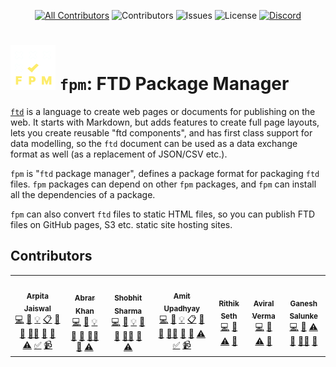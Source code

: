 <div align="center">

[![All Contributors](https://img.shields.io/badge/all_contributors-1-orange.svg?style=flat-square)](#contributors-) ![Contributors](https://img.shields.io/github/contributors/ftd-lang/fpm?color=dark-green) ![Issues](https://img.shields.io/github/issues/ftd-lang/fpm) ![License](https://img.shields.io/github/license/ftd-lang/fpm) [![Discord](https://img.shields.io/discord/793929082483769345)](https://discord.com/channels/793929082483769345/)

</div>

# ![FPM](FPM.svg) `fpm`: FTD Package Manager

[`ftd`](https://ftd.dev) is a language to create web pages or documents for 
publishing on the web. It starts with Markdown, but adds features to create full
page layouts, lets you create reusable "ftd components", and has first class 
support for data modelling, so the `ftd` document can be used as a data exchange
format as well (as a replacement of JSON/CSV etc.).

`fpm` is "`ftd` package manager", defines a package format for packaging `ftd` 
files. `fpm` packages can depend on other `fpm` packages, and `fpm` can install
all the dependencies of a package.

`fpm` can also convert `ftd` files to static HTML files, so you can publish FTD 
files on GitHub pages, S3 etc. static site hosting sites.


## Contributors

<!-- ALL-CONTRIBUTORS-LIST:START - Do not remove or modify this section -->
<!-- prettier-ignore-start -->
<!-- markdownlint-disable -->
<table>
  <tbody>
    <tr>
      <td align="center"><a href="https://github.com/Arpita-Jaiswal"><img src="https://avatars.githubusercontent.com/u/26044181?v=4?s=100" width="100px;" alt=""/><br /><sub><b>Arpita Jaiswal</b></sub></a><br /><a href="https://github.com/ftd-lang/fpm/commits?author=Arpita-Jaiswal" title="Code">💻</a> <a href="https://github.com/ftd-lang/fpm/commits?author=Arpita-Jaiswal" title="Documentation">📖</a> <a href="#example-Arpita-Jaiswal" title="Examples">💡</a> <a href="#eventOrganizing-Arpita-Jaiswal" title="Event Organizing">📋</a> <a href="#ideas-Arpita-Jaiswal" title="Ideas, Planning, & Feedback">🤔</a> <a href="#maintenance-Arpita-Jaiswal" title="Maintenance">🚧</a> <a href="#mentoring-Arpita-Jaiswal" title="Mentoring">🧑‍🏫</a> <a href="https://github.com/ftd-lang/fpm/pulls?q=is%3Apr+reviewed-by%3AArpita-Jaiswal" title="Reviewed Pull Requests">👀</a> <a href="#tool-Arpita-Jaiswal" title="Tools">🔧</a> <a href="https://github.com/ftd-lang/fpm/commits?author=Arpita-Jaiswal" title="Tests">⚠️</a> <a href="#tutorial-Arpita-Jaiswal" title="Tutorials">✅</a> <a href="#video-Arpita-Jaiswal" title="Videos">📹</a></td>
      <td align="center"><a href="https://github.com/AbrarNitk"><img src="https://avatars.githubusercontent.com/u/17473503?v=4?s=100" width="100px;" alt=""/><br /><sub><b>Abrar Khan</b></sub></a><br /><a href="https://github.com/ftd-lang/fpm/commits?author=AbrarNitk" title="Code">💻</a> <a href="https://github.com/ftd-lang/fpm/commits?author=AbrarNitk" title="Documentation">📖</a> <a href="#example-AbrarNitk" title="Examples">💡</a> <a href="#ideas-AbrarNitk" title="Ideas, Planning, & Feedback">🤔</a> <a href="#maintenance-AbrarNitk" title="Maintenance">🚧</a> <a href="#mentoring-AbrarNitk" title="Mentoring">🧑‍🏫</a> <a href="https://github.com/ftd-lang/fpm/pulls?q=is%3Apr+reviewed-by%3AAbrarNitk" title="Reviewed Pull Requests">👀</a> <a href="https://github.com/ftd-lang/fpm/commits?author=AbrarNitk" title="Tests">⚠️</a></td>
      <td align="center"><a href="https://github.com/sharmashobhit"><img src="https://avatars.githubusercontent.com/u/1982566?v=4?s=100" width="100px;" alt=""/><br /><sub><b>Shobhit Sharma</b></sub></a><br /><a href="https://github.com/ftd-lang/fpm/commits?author=sharmashobhit" title="Code">💻</a> <a href="https://github.com/ftd-lang/fpm/commits?author=sharmashobhit" title="Documentation">📖</a> <a href="#example-sharmashobhit" title="Examples">💡</a> <a href="#ideas-sharmashobhit" title="Ideas, Planning, & Feedback">🤔</a> <a href="#maintenance-sharmashobhit" title="Maintenance">🚧</a> <a href="#mentoring-sharmashobhit" title="Mentoring">🧑‍🏫</a> <a href="https://github.com/ftd-lang/fpm/pulls?q=is%3Apr+reviewed-by%3Asharmashobhit" title="Reviewed Pull Requests">👀</a> <a href="https://github.com/ftd-lang/fpm/commits?author=sharmashobhit" title="Tests">⚠️</a></td>
      <td align="center"><a href="https://www.fifthtry.com"><img src="https://avatars.githubusercontent.com/u/58662?v=4?s=100" width="100px;" alt=""/><br /><sub><b>Amit Upadhyay</b></sub></a><br /><a href="https://github.com/ftd-lang/fpm/commits?author=amitu" title="Code">💻</a> <a href="https://github.com/ftd-lang/fpm/commits?author=amitu" title="Documentation">📖</a> <a href="#example-amitu" title="Examples">💡</a> <a href="#eventOrganizing-amitu" title="Event Organizing">📋</a> <a href="#ideas-amitu" title="Ideas, Planning, & Feedback">🤔</a> <a href="#maintenance-amitu" title="Maintenance">🚧</a> <a href="#mentoring-amitu" title="Mentoring">🧑‍🏫</a> <a href="https://github.com/ftd-lang/fpm/pulls?q=is%3Apr+reviewed-by%3Aamitu" title="Reviewed Pull Requests">👀</a> <a href="#tool-amitu" title="Tools">🔧</a> <a href="https://github.com/ftd-lang/fpm/commits?author=amitu" title="Tests">⚠️</a> <a href="#tutorial-amitu" title="Tutorials">✅</a> <a href="#video-amitu" title="Videos">📹</a></td>
      <td align="center"><a href="https://github.com/Heulitig"><img src="https://avatars.githubusercontent.com/u/106665190?v=4?s=100" width="100px;" alt=""/><br /><sub><b>Rithik Seth</b></sub></a><br /><a href="https://github.com/ftd-lang/fpm/commits?author=Heulitig" title="Code">💻</a> <a href="https://github.com/ftd-lang/fpm/commits?author=Heulitig" title="Documentation">📖</a> <a href="https://github.com/ftd-lang/fpm/commits?author=Heulitig" title="Tests">⚠️</a> <a href="#ideas-Heulitig" title="Ideas, Planning, & Feedback">🤔</a></td>
      <td align="center"><a href="http://fifthtry.com"><img src="https://avatars.githubusercontent.com/u/106665143?v=4?s=100" width="100px;" alt=""/><br /><sub><b>Aviral Verma</b></sub></a><br /><a href="https://github.com/ftd-lang/fpm/commits?author=AviralVerma13" title="Code">💻</a> <a href="https://github.com/ftd-lang/fpm/commits?author=AviralVerma13" title="Documentation">📖</a> <a href="https://github.com/ftd-lang/fpm/commits?author=AviralVerma13" title="Tests">⚠️</a> <a href="#ideas-AviralVerma13" title="Ideas, Planning, & Feedback">🤔</a></td>
      <td align="center"><a href="https://github.com/gsalunke"><img src="https://avatars.githubusercontent.com/u/68585007?v=4?s=100" width="100px;" alt=""/><br /><sub><b>Ganesh Salunke</b></sub></a><br /><a href="https://github.com/ftd-lang/fpm/commits?author=gsalunke" title="Code">💻</a> <a href="https://github.com/ftd-lang/fpm/commits?author=gsalunke" title="Documentation">📖</a> <a href="https://github.com/ftd-lang/fpm/commits?author=gsalunke" title="Tests">⚠️</a> <a href="#ideas-gsalunke" title="Ideas, Planning, & Feedback">🤔</a> <a href="#mentoring-gsalunke" title="Mentoring">🧑‍🏫</a> <a href="https://github.com/ftd-lang/fpm/pulls?q=is%3Apr+reviewed-by%3Agsalunke" title="Reviewed Pull Requests">👀</a></td>
    </tr>
  </tbody>
</table>

<!-- markdownlint-restore -->
<!-- prettier-ignore-end -->

<!-- ALL-CONTRIBUTORS-LIST:END -->
<!-- prettier-ignore-start -->
<!-- markdownlint-disable -->

<!-- markdownlint-restore -->
<!-- prettier-ignore-end -->

<!-- ALL-CONTRIBUTORS-LIST:END -->
